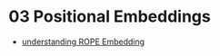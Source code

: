# 03 Positional Embeddings

- [understanding ROPE Embedding](https://blog.ngxson.com/very-simple-to-understand-rope-2drope-mrope)